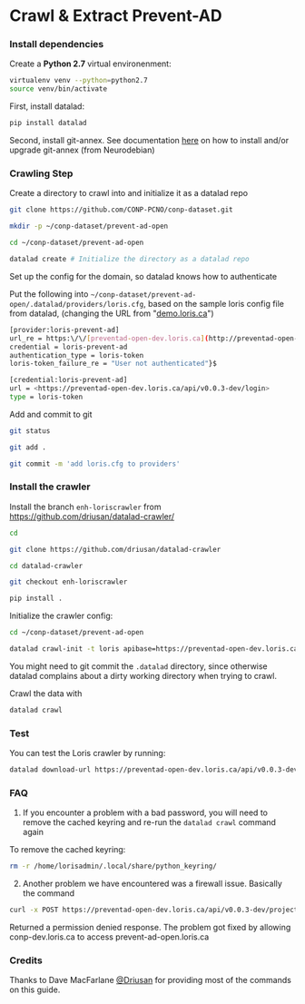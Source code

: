 # Crawl & Extract Prevent-AD 

### Install dependencies

Create a **Python 2.7** virtual environenment:

```bash
virtualenv venv --python=python2.7
source venv/bin/activate
```

First, install datalad:

```bash
pip install datalad
```

Second, install git-annex. See documentation [here](https://github.com/CONP-PCNO/conp-documentation/blob/master/Datalad/upgrade_git_annex.md) on how to install and/or upgrade git-annex (from Neurodebian)

### Crawling Step 

Create a directory to crawl into and initialize it as a datalad repo

```bash
git clone https://github.com/CONP-PCNO/conp-dataset.git

mkdir -p ~/conp-dataset/prevent-ad-open

cd ~/conp-dataset/prevent-ad-open

datalad create # Initialize the directory as a datalad repo
```

Set up the config for the domain, so datalad knows how to authenticate

Put the following into `~/conp-dataset/prevent-ad-open/.datalad/providers/loris.cfg`, based on the sample loris config file from datalad, (changing the URL from "[demo.loris.ca](http://demo.loris.ca/)")

```bash
[provider:loris-prevent-ad]
url_re = https:\/\/[preventad-open-dev.loris.ca](http://preventad-open-dev.loris.ca/)\/.*
credential = loris-prevent-ad
authentication_type = loris-token
loris-token_failure_re = "User not authenticated"}$

[credential:loris-prevent-ad]
url = <https://preventad-open-dev.loris.ca/api/v0.0.3-dev/login>
type = loris-token
```

Add and commit to git

```bash
git status

git add .

git commit -m 'add loris.cfg to providers'

```

### Install the crawler

Install the branch `enh-loriscrawler` from https://github.com/driusan/datalad-crawler/

 ```bash
cd

git clone https://github.com/driusan/datalad-crawler

cd datalad-crawler

git checkout enh-loriscrawler

pip install .
 ```

Initialize the crawler config:

```bash
cd ~/conp-dataset/prevent-ad-open

datalad crawl-init -t loris apibase=https://preventad-open-dev.loris.ca/api/v0.0.3-dev url=https://preventad-open-dev.loris.ca/api/v0.0.3-dev/projects/loris/images
```

You might need to git commit the `.datalad` directory, since otherwise datalad complains about a dirty working directory when trying to crawl.

Crawl the data with  

```bash
datalad crawl
```



### Test

You can test the Loris crawler by running:

```bash
datalad download-url https://preventad-open-dev.loris.ca/api/v0.0.3-dev/projects/loris/images
```



### FAQ

1) If you encounter a problem with a bad password, you will need to remove the cached keyring and re-run the `datalad crawl` command again

To remove the cached keyring:

```bash
rm -r /home/lorisadmin/.local/share/python_keyring/
```

2) Another problem we have encountered was a firewall issue. Basically the command

```bash
curl -x POST https://preventad-open-dev.loris.ca/api/v0.0.3-dev/projects/loris/images
```

Returned a permission denied response. The problem got fixed by allowing conp-dev.loris.ca to access prevent-ad-open.loris.ca 



### Credits

Thanks to Dave MacFarlane [@Driusan](https://github.com/driusan) for providing most of the commands on this guide. 